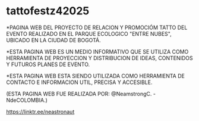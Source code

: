 # tattofestz42025

*PAGINA WEB DEL PROYECTO DE RELACION Y PROMOCIÓM TATTO DEL EVENTO REALIZADO EN EL PARQUE ECOLOGICO "ENTRE NUBES", UBICADO EN LA CIUDAD DE BOGOTÁ.

*ESTA PAGINA WEB ES UN MEDIO INFORMATIVO QUE SE UTILIZA COMO HERRAMIENTA DE PROYECCION Y DISTRIBUCION DE IDEAS, CONTENIDOS Y FUTUROS PLANES DE EVENTO.

*ESTA PAGINA WEB ESTA SIENDO UTILIZADA COMO HERRAMIENTA DE CONTACTO E INFORMACION UTIL, PRECISA Y ACCESIBLE.

(ESTA PAGINA WEB FUE REALIZADA POR: @NeamstrongC. - NdeCOLOMBIA.)

https://linktr.ee/neastronaut
